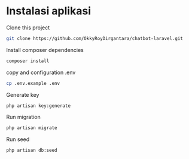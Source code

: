 # Instalasi aplikasi

Clone this project

```bash
git clone https://github.com/OkkyRoyDirgantara/chatbot-laravel.git
```

Install composer dependencies

```bash
composer install
```

copy and configuration .env

```bash
cp .env.example .env
```

Generate key

```bash
php artisan key:generate
```

Run migration

```bash
php artisan migrate
```

Run seed

```bash
php artisan db:seed
```
